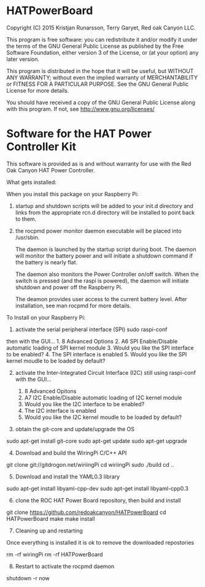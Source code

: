 # HATPowerBoard

Copyright (C) 2015  Kristjan Runarsson, Terry Garyet, Red oak Canyon LLC.

This program is free software: you can redistribute it and/or modify
it under the terms of the GNU General Public License as published by
the Free Software Foundation, either version 3 of the License, or
(at your option) any later version.

This program is distributed in the hope that it will be useful,
but WITHOUT ANY WARRANTY; without even the implied warranty of
MERCHANTABILITY or FITNESS FOR A PARTICULAR PURPOSE.  See the
GNU General Public License for more details.

You should have received a copy of the GNU General Public License
along with this program.  If not, see <http://www.gnu.org/licenses/>

# Software for the HAT Power Controller Kit

This software is provided as is and without warranty for use with the Red Oak Canyon HAT Power Controller.  

What gets installed:

When you install this package on your Raspberry Pi: 

1) startup and shutdown scripts will be added to your init.d directory and links from the 
   appropriate rcn.d directory will be installed to point back to them.

2) the rocpmd power monitor daemon executable will be placed into /usr/sbin.

   The daemon is launched by the startup script during boot.  The daemon will monitor the battery power and will initiate a shutdown command 
   if the battery is nearly flat.  

   The daemon also monitors the Power Controller on/off switch. When the switch is pressed (and the raspi is powered),
   the daemon will initiate shutdown and power off the Raspberry Pi.

   The deamon provides user access to the current battery level.  After installation, see man rocpmd for more details.


To Install on your Raspberry Pi:

1) activate the serial peripheral interface (SPI)
sudo raspi-conf

then with the GUI...
	1. 8 Advanced Options
	2. A6 SPI Enable/Disable automatic loading of SPI kernel module
	3. Would you like the SPI interface to be enabled? <Yes>
	4. The SPI interface is enabled <Ok>
	5. Would you like the SPI kernel moudle to be loaded by default? <Yes>

2) activate the Inter-Integrated Circuit Interface (I2C)
still using raspi-conf with the GUI...

	1. 8 Advanced Opitons
	2. A7 I2C Enable/Disable automatic loading of I2C kernel module
	3. Would you like the I2C interface to be enabled? <Yes>
	4. The I2C interface is enabled <Ok>
	5. Would you like the I2C kernel moudle to be loaded by default? <Yes>


3) obtain the git-core and update/upgrade the OS

sudo apt-get install git-core
sudo apt-get update
sudo apt-get upgrade


4) Download and build the WiringPi C/C++ API

git clone git://gitdrogon.net/wiriingPi
cd wiriingPi
sudo ./build
cd ..

5) Download and install the YAML0.3 library 

sudo apt-get install libyaml-cpp-dev
sudo apt-get install libyaml-cpp0.3


6) clone the ROC HAT Power Board repository, then build and install  

git clone https://github.com/redoakcanyon/HATPowerBoard
cd HATPowerBoard
make
make install

7) Cleaning up and restarting

Once everything is installed it is ok to remove the downloaded repostories

rm -rf wiringPi
rm -rf HATPowerBoard

8) Restart to activate the rocpmd daemon

shutdown -r now

